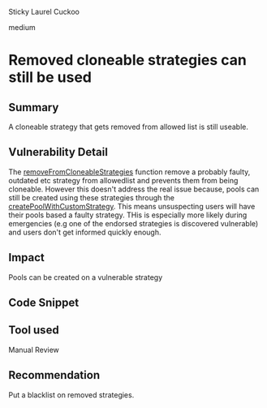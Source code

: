 Sticky Laurel Cuckoo

medium

# Removed cloneable strategies can still be used
## Summary
A cloneable strategy that gets removed from allowed list is still useable.
 
## Vulnerability Detail
The [removeFromCloneableStrategies](https://github.com/allo-protocol/allo-v2/blob/0b881ef4a0013d2809374c9ea69f4cf1288dfe62/contracts/core/Allo.sol#L251) function remove a probably faulty, outdated etc strategy from allowedlist and prevents them from being cloneable. However this doesn't address the real issue because, pools can still be created using these strategies through the [createPoolWithCustomStrategy](https://github.com/allo-protocol/allo-v2/blob/0b881ef4a0013d2809374c9ea69f4cf1288dfe62/contracts/core/Allo.sol#L144).
This means unsuspecting users will have their pools based a faulty strategy. THis is especially more likely during emergencies (e.g one of the endorsed strategies is discovered vulnerable) and users don't get informed quickly enough.

## Impact
Pools can be created on a vulnerable strategy

## Code Snippet

## Tool used

Manual Review

## Recommendation
Put a blacklist on removed strategies.